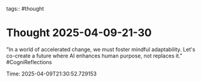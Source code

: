 tags:: #thought

# Thought 2025-04-09-21-30

"In a world of accelerated change, we must foster mindful adaptability. Let's co-create a future where AI enhances human purpose, not replaces it." #CogniReflections

Time: 2025-04-09T21:30:52.729153
